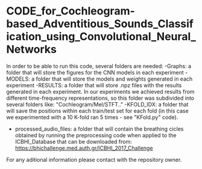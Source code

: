 # CODE_for_Cochleogram-based_Adventitious_Sounds_Classification_using_Convolutional_Neural_Networks

 In order to be able to run this code, several folders are needed:
 -Graphs: a folder that will store the figures for the CNN models in each experiment
 -MODELS: a folder that will store the models and weights generated in each experiment
 -RESULTS: a folder that will store .npz files with the results generated in each experiment. In our experiments we achieved results from different time-frequency representations, so this folder was subdivided into several folders like: "Cochleogram/Mel/STFT.."
 -KFOLD_IDX: a folder that will save the positions within each train/test set for each fold (in this case we experimented with a 10 K-fold ran 5 times - see "KFold.py" code).
 - processed_audio_files: a folder that will contain the breathing cicles obtained by running the preprocessing code when applied to the ICBHI_Database that can be downloaded from: https://bhichallenge.med.auth.gr/ICBHI_2017_Challenge
 
 For any aditional information please contact with the repository owner.
 
